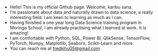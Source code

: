 - Hello! This is my official Github page. Welcome, karibu sana.
- I'm passionate about data and naturally drawn to data science, a really interesting field. I am keen to learning as much as I can.
- Having finished a one year long Data Science training program in Moringa School, I am already practising what I learned at work. It is amazing!
- I am comfortable with Python, SQL, Power BI, QlikSense, TensorFlow, PyTorch, Numpy, Matplotlib, Seaborn, Scikit-Learn and more.
- You can reach me at fredkihu05@gmail.com

<!---
fkihu/fkihu is a ✨ special ✨ repository because its `README.md` (this file) appears on your GitHub profile.
You can click the Preview link to take a look at your changes.
--->
